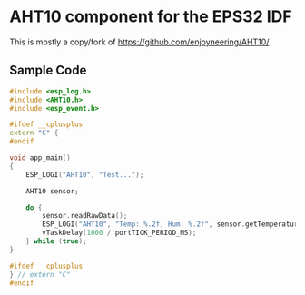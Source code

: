 # AHT10 component for the EPS32 IDF

This is mostly a copy/fork of https://github.com/enjoyneering/AHT10/

## Sample Code

```c++
#include <esp_log.h>
#include <AHT10.h>
#include <esp_event.h>

#ifdef __cplusplus
extern "C" {
#endif

void app_main()
{
    ESP_LOGI("AHT10", "Test...");

    AHT10 sensor;

    do {
        sensor.readRawData();
        ESP_LOGI("AHT10", "Temp: %.2f, Hum: %.2f", sensor.getTemperature(), sensor.getHumidity());
        vTaskDelay(1000 / portTICK_PERIOD_MS);
    } while (true);
}

#ifdef __cplusplus
} // extern "C"
#endif
```